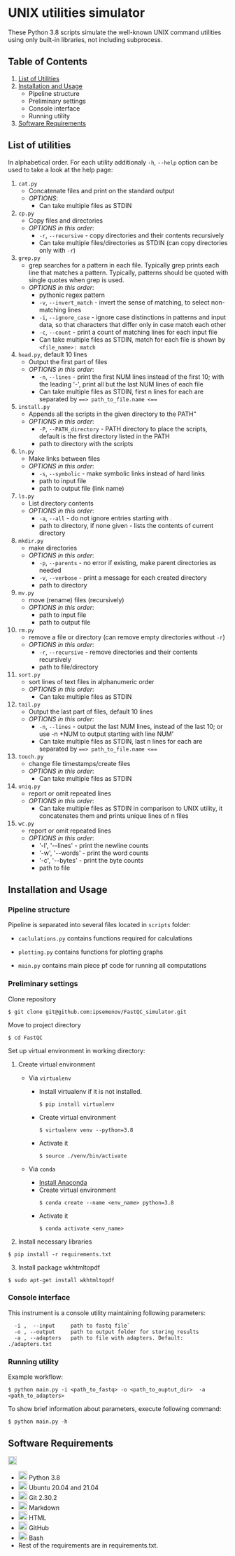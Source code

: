 # UNIX utilities simulator

These Python 3.8 scripts simulate the well-known UNIX command utilities using only built-in libraries, not including subprocess. 

## Table of Contents
1. [List of Utilities](#utilities)
2. [Installation and Usage](#instaus)
    * Pipeline structure
    * Preliminary settings
    * Console interface
    * Running utility
3. [Software Requirements](#Software)

<a name="utilities"></a>
## List of utilities
In alphabetical order. For each utility additionaly `-h`, `--help` option can be used to take a look at the help page:

1. `cat.py`
    * Concatenate files and print on the standard output
    * *OPTIONS*:
        * Can take multiple files as STDIN
2. `cp.py`
    * Copy files and directories
    * *OPTIONS in this order*:
        * `-r`, `--recursive` - copy directories and their contents recursively
        * Can take multiple files/directories as STDIN (can copy directories only with `-r`)
3. `grep.py`
    * grep searches for a pattern in each file. Typically grep prints each line that matches a pattern. Typically, patterns should be quoted with single quotes when grep is used.
    * *OPTIONS in this order*:
        * pythonic regex pattern
        * `-v`, `--invert_match` - invert the sense of matching, to select non-matching lines
        * `-i`, `--ignore_case` - ignore  case  distinctions  in  patterns and input data, so that characters that differ only in case match each other
        * `-c`, `--count` - print a count of matching lines for each input file
        * Can take multiple files as STDIN, match for each file is shown by `<file_name>: match`
4. `head.py`, default 10 lines
    * Output the first part of files
    * *OPTIONS in this order*:
        * `-n`, `--lines` - print the first NUM lines instead of  the  first  10;  with  the leading '-', print all but the last NUM lines of each file
        * Can take multiple files as STDIN, first n lines for each are separated by `==> path_to_file.name <==`
5. `install.py`
    * Appends all the scripts in the given directory to the PATH"
    * *OPTIONS in this order*:
        * `-P`, `--PATH_directory` - PATH directory to place the scripts, default is the first directory listed in the PATH
        * path to directory with the scripts
6. `ln.py`
    * Make links between files
    * *OPTIONS in this order*:
        * `-s`, `--symbolic` - make symbolic links instead of hard links
        * path to input file
        * path to output file (link name)
7. `ls.py`
    * List directory contents
    * *OPTIONS in this order*:
        * `-a`, `--all` - do not ignore entries starting with .
        * path to directory, if none given - lists the contents of current directory
8. `mkdir.py`
    * make directories
    * *OPTIONS in this order*:
        * `-p`, `--parents` - no error if existing, make parent directories as needed
        * `-v`, `--verbose` - print a message for each created directory
        * path to directory
9. `mv.py`
    * move (rename) files (recursively)
    * *OPTIONS in this order*:
        * path to input file
        * path to output file
10. `rm.py`
    * remove a file or directory (can remove empty directories without `-r`)
    * *OPTIONS in this order*:
        * `-r`, `--recursive` - remove directories and their contents recursively
        * path to file/directory
11. `sort.py`
    * sort lines of text files in alphanumeric order
    * *OPTIONS in this order*:
        * Can take multiple files as STDIN
12. `tail.py`
    * Output the last part of files, default 10 lines
    * *OPTIONS in this order*:
        * `-n`, `--lines` - output the last NUM lines, instead of the last  10; or  use  -n +NUM to output starting with line NUM'
        * Can take multiple files as STDIN, last n lines for each are separated by `==> path_to_file.name <==`
13. `touch.py`
    * change file timestamps/create files
    * *OPTIONS in this order*:
        * Can take multiple files as STDIN
14. `uniq.py`
    * report or omit repeated lines
    * *OPTIONS in this order*:
        * Can take multiple files as STDIN in comparison to UNIX utility, it concatenates them and prints unique lines of n files
15. `wc.py`
    * report or omit repeated lines
    * *OPTIONS in this order*:
        * '-l', '--lines' - print the newline counts
        * '-w', '--words' - print the word counts
        * '-c', '--bytes' - print the byte counts
        * path to file

<a name="instaus"></a>
## Installation and Usage

### Pipeline structure
Pipeline is separated into several files located in `scripts` folder:

* `caclulations.py` contains functions required for calculations

* `plotting.py` contains functions for plotting graphs

* `main.py` contains main piece pf code for running all computations




### Preliminary settings
Clone repository
```
$ git clone git@github.com:ipsemenov/FastQC_simulator.git
```
Move to project directory 
```
$ cd FastQC
```
Set up virtual environment in working directory:
1. Create virtual environment
    * Via `virtualenv`

       * Install virtualenv if it is not installed.
         ```
         $ pip install virtualenv
         ```
       * Create virtual environment
         ```
         $ virtualenv venv --python=3.8
         ```
       * Activate it
         ```
         $ source ./venv/bin/activate
         ```
    * Via `conda`
        * [Install Anaconda](https://docs.anaconda.com/anaconda/install/index.html)
        * Create virtual environment
           ```
           $ conda create --name <env_name> python=3.8
           ```
        * Activate it
           ```
           $ conda activate <env_name>
2. Install necessary libraries
 ```
$ pip install -r requirements.txt
 ```
3. Install package wkhtmltopdf
```
$ sudo apt-get install wkhtmltopdf
```

### Console interface
This instrument is a console utility maintaining following parameters:
```
  -i ,  --input     path to fastq file`
  -o , --output     path to output folder for storing results
  -a , --adapters   path to file with adapters. Default: ./adapters.txt
```


### Running utility
Example workflow:
```
$ python main.py -i <path_to_fastq> -o <path_to_ouptut_dir>  -a <path_to_adapters> 
```
To show brief information about parameters, execute following command:
```	
$ python main.py -h
```


<a name="Software"></a>
## Software Requirements
<img src=https://img.shields.io/badge/FastQC%20Simulator-FASTQ%20Quality%20Check-informational height = 20>

* <img src=https://github.com/simple-icons/simple-icons/blob/develop/icons/python.svg height=20> Python 3.8
* <img src=https://github.com/simple-icons/simple-icons/blob/develop/icons/ubuntu.svg height = 20> Ubuntu 20.04 and 21.04
* <img src=https://github.com/simple-icons/simple-icons/blob/develop/icons/git.svg height = 20> Git 2.30.2
* <img src=https://github.com/simple-icons/simple-icons/blob/develop/icons/markdown.svg height=20> Markdown
* <img src=https://github.com/simple-icons/simple-icons/blob/develop/icons/html5.svg height=20> HTML
* <img src=https://github.com/simple-icons/simple-icons/blob/develop/icons/github.svg height=20> GitHub
* <img src=https://github.com/simple-icons/simple-icons/blob/develop/icons/gnubash.svg height=20> Bash
* Rest of the requirements are in requirements.txt.


